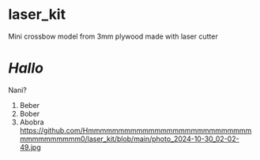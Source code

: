 # laser_kit
Mini crossbow model from 3mm plywood made with laser cutter
# *Hallo*
Nani?
1) Beber
2) Bober
3) Abobra
https://github.com/Hmmmmmmmmmmmmmmmmmmmmmmmmmmmmmmmmmmmmm0/laser_kit/blob/main/photo_2024-10-30_02-02-49.jpg

